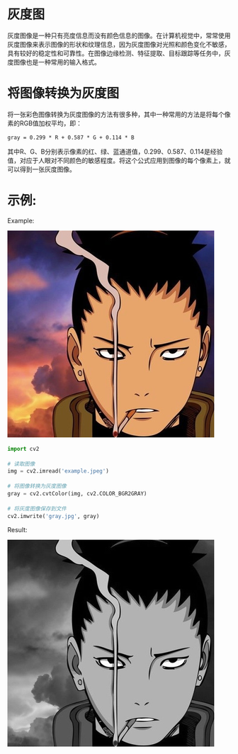 # 灰度图
灰度图像是一种只有亮度信息而没有颜色信息的图像。在计算机视觉中，常常使用灰度图像来表示图像的形状和纹理信息，因为灰度图像对光照和颜色变化不敏感，具有较好的稳定性和可靠性。在图像边缘检测、特征提取、目标跟踪等任务中，灰度图像也是一种常用的输入格式。

# 将图像转换为灰度图
将一张彩色图像转换为灰度图像的方法有很多种，其中一种常用的方法是将每个像素的RGB值加权平均，即：

```
gray = 0.299 * R + 0.587 * G + 0.114 * B
```

其中R、G、B分别表示像素的红、绿、蓝通道值，0.299、0.587、0.114是经验值，对应于人眼对不同颜色的敏感程度。将这个公式应用到图像的每个像素上，就可以得到一张灰度图像。


# 示例:

Example:

![](../code-example/000001.img-to-gray/example.jpeg)


```python
import cv2

# 读取图像
img = cv2.imread('example.jpeg')

# 将图像转换为灰度图像
gray = cv2.cvtColor(img, cv2.COLOR_BGR2GRAY)

# 将灰度图像保存到文件
cv2.imwrite('gray.jpg', gray)
```


Result:

![](../code-example/000001.img-to-gray/gray.jpg)